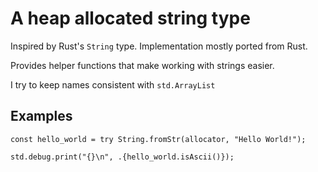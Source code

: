 # A heap allocated string type
Inspired by Rust's `String` type.
Implementation mostly ported from Rust.

Provides helper functions that make working with
strings easier.

I try to keep names consistent with `std.ArrayList`

## Examples
```zig
const hello_world = try String.fromStr(allocator, "Hello World!");

std.debug.print("{}\n", .{hello_world.isAscii()});
```
